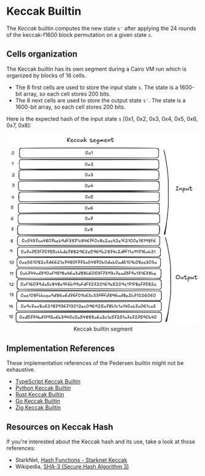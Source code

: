 # Keccak Builtin

The _Keccak_ builtin computes the new state `s'` after applying the 24 rounds of the keccak-f1600 block permutation on a given state `s`.

## Cells organization

The Keccak builtin has its own segment during a Cairo VM run which is organized by blocks of 16 cells.

- The 8 first cells are used to store the input state `s`. The state is a 1600-bit array, so each cell stores 200 bits.
- The 8 next cells are used to store the output state `s'`. The state is a 1600-bit array, so each cell stores 200 bits.

Here is the expected hash of the input state `s` [0x1, 0x2, 0x3, 0x4, 0x5, 0x6, 0x7, 0x8]:

<div align="center">
  <img src="keccak-segment.png" alt="keccak builtin segment"/>
</div>
<div align="center">
  <span class="caption">Keccak builtin segment</span>
</div>

## Implementation References

These implementation references of the Pedersen builtin might not be exhaustive.

- [TypeScript Keccak Builtin](https://github.com/kkrt-labs/cairo-vm-ts/blob/58fd07d81cff4a4bb45c30ab99976ba66f0576ad/src/builtins/keccak.ts)
- [Python Keccak Builtin](https://github.com/starkware-libs/cairo-lang/blob/0e4dab8a6065d80d1c726394f5d9d23cb451706a/src/starkware/cairo/lang/builtins/keccak/keccak_builtin_runner.py)
- [Rust Keccak Builtin](https://github.com/lambdaclass/cairo-vm/blob/41476335884bf600b62995f0c005be7d384eaec5/vm/src/vm/runners/builtin_runner/keccak.rs)
- [Go Keccak Builtin](https://github.com/NethermindEth/cairo-vm-go/blob/dc02d614497f5e59818313e02d2d2f321941cbfa/pkg/vm/builtins/keccak.go)
- [Zig Keccak Builtin](https://github.com/keep-starknet-strange/ziggy-starkdust/blob/55d83e61968336f6be93486d7acf8530ba868d7e/src/vm/builtins/builtin_runner/keccak.zig)

## Resources on Keccak Hash

If you're interested about the Keccak hash and its use, take a look at those references:

- StarkNet, [Hash Functions - Starknet Keccak](https://docs.starknet.io/architecture-and-concepts/cryptography/hash-functions/#starknet_keccak)
- Wikipedia, [SHA-3 (Secure Hash Algorithm 3)](https://en.wikipedia.org/wiki/SHA-3)
